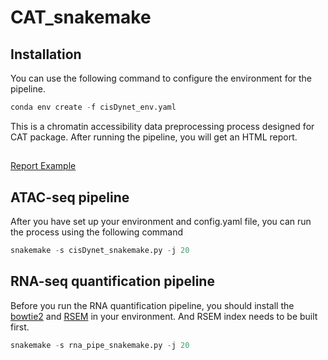 # CAT_snakemake
## Installation
You can use the following command to configure the environment for the pipeline.
```python
conda env create -f cisDynet_env.yaml
```
This is a chromatin accessibility data preprocessing process designed for CAT package. After running the pipeline, you will get an HTML report.
## 
[Report Example](https://htmlpreview.github.io/?https://github.com/tzhu-bio/CAT_snakemake/blob/main/multiqc_report.html)

## ATAC-seq pipeline
After you have set up your environment and config.yaml file, you can run the process using the following command
```python
snakemake -s cisDynet_snakemake.py -j 20
```
## RNA-seq quantification pipeline

Before you run the RNA quantification pipeline, you should install the [bowtie2](https://github.com/BenLangmead/bowtie2) and [RSEM](https://github.com/deweylab/RSEM) in your environment.
And RSEM index needs to be built first.
```python
snakemake -s rna_pipe_snakemake.py -j 20
```
